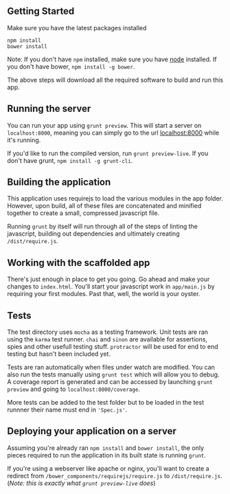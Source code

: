 ## Getting Started

Make sure you have the latest packages installed

```
npm install
bower install
```

Note: If you don't have `npm` installed, make sure you have
[node](http://nodejs.com) installed. If you don't have bower,
`npm install -g bower`.

The above steps will download all the required software to
build and run this app.

## Running the server

You can run your app using `grunt preview`. This will start a
server on `localhost:8000`, meaning you can simply go to the
url [localhost:8000](http://localhost:8000)
while it's running.

If you'd like to run the compiled version, run
`grunt preview-live`. If you don't have grunt,
`npm install -g grunt-cli`.

## Building the application

This application uses requirejs to load the various modules in
the app folder. However, upon build, all of these files are
concatenated and minified together to create a small, compressed
javascript file.

Running `grunt` by itself will run through all of the steps of
linting the javascript, building out dependencies and ultimately
creating `/dist/require.js`.

## Working with the scaffolded app

There's just enough in place to get you going. Go ahead
and make your changes to `index.html`. You'll start your
javascript work in `app/main.js` by requiring your first
modules. Past that, well, the world is your oyster.

## Tests

The test directory uses `mocha` as a testing framework. Unit tests
are ran using the `karma` test runner. `chai` and `sinon` are available
for assertions, spies and other usefull testing stuff. `protractor`
will be used for end to end testing but hasn't been included yet.

Tests are ran automatically when files under watch are modified. You
can also run the tests manually using `grunt test` which will allow
you to debug. A coverage report is generated and can be accessed by
launching `grunt preview` and going to `localhost:8000/coverage`.

More tests can be added to the test folder but to be loaded in the
test runnner their name must end in `'Spec.js'`.

## Deploying your application on a server

Assuming you're already ran `npm install` and `bower install`,
the only pieces required to run the application in its built
state is running `grunt`.

If you're using a webserver like apache or nginx, you'll want
to create a redirect from `/bower_components/requirejs/require.js` to
`/dist/require.js`. (*Note: this is exactly what `grunt
preview-live` does*)
